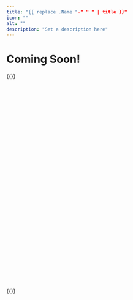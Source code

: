 ```yaml
---
title: "{{ replace .Name "-" " " | title }}"
icon: ""
alt: ""
description: "Set a description here"
---
```


# Coming Soon!
{{<rawhtml>}}
		<br>
		<br>
		<br>
		<br>
		<br>
		<br>
		<br>
		<br>
		<br>
		<br>
		<br>
		<br>
		<br>
		<br>
		<br>
		<br>
		<br>
		<br>
		<br>
		<br>
		<br>
		<br>
		<br>
		<br>
		<br>
		<br>
		<br>
		<br>
		<br>
		<br>
		<br>
		<br>
		<br>
{{</rawhtml>}}